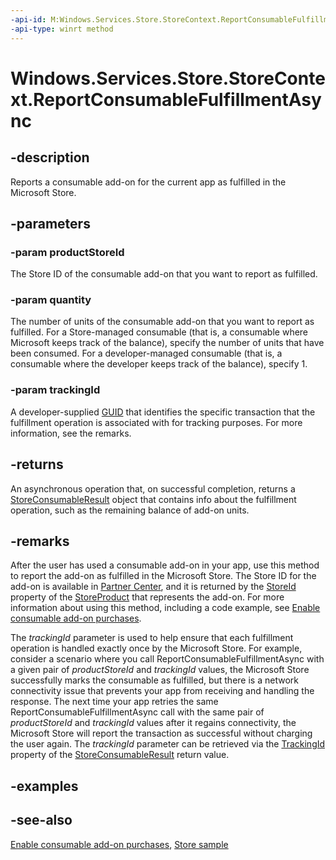 ```yaml
---
-api-id: M:Windows.Services.Store.StoreContext.ReportConsumableFulfillmentAsync(System.String,System.UInt32,System.Guid)
-api-type: winrt method
---
```


<!-- Method syntax
public Windows.Foundation.IAsyncOperation<Windows.Services.Store.StoreConsumableResult> ReportConsumableFulfillmentAsync(System.String productStoreId, System.UInt32 quantity, System.Guid trackingId)
-->

# Windows.Services.Store.StoreContext.ReportConsumableFulfillmentAsync

## -description
Reports a consumable add-on for the current app as fulfilled in the Microsoft Store.

## -parameters
### -param productStoreId
The Store ID of the consumable add-on that you want to report as fulfilled.

### -param quantity
The number of units of the consumable add-on that you want to report as fulfilled. For a Store-managed consumable (that is, a consumable where Microsoft keeps track of the balance), specify the number of units that have been consumed. For a developer-managed consumable (that is, a consumable where the developer keeps track of the balance), specify 1.

### -param trackingId
A developer-supplied [GUID](/windows/win32/api/guiddef/ns-guiddef-guid) that identifies the specific transaction that the fulfillment operation is associated with for tracking purposes. For more information, see the remarks.

## -returns
An asynchronous operation that, on successful completion, returns a [StoreConsumableResult](storeconsumableresult.md) object that contains info about the fulfillment operation, such as the remaining balance of add-on units.

## -remarks
After the user has used a consumable add-on in your app, use this method to report the add-on as fulfilled in the Microsoft Store. The Store ID for the add-on is available in [Partner Center](https://partner.microsoft.com/dashboard), and it is returned by the [StoreId](storeproduct_storeid.md) property of the [StoreProduct](storeproduct.md) that represents the add-on. For more information about using this method, including a code example, see [Enable consumable add-on purchases](https://docs.microsoft.com/windows/uwp/monetize/enable-consumable-add-on-purchases).

The *trackingId* parameter is used to help ensure that each fulfillment operation is handled exactly once by the Microsoft Store. For example, consider a scenario where you call ReportConsumableFulfillmentAsync with a given pair of *productStoreId* and *trackingId* values, the Microsoft Store successfully marks the consumable as fulfilled, but there is a network connectivity issue that prevents your app from receiving and handling the response. The next time your app retries the same ReportConsumableFulfillmentAsync call with the same pair of *productStoreId* and *trackingId* values after it regains connectivity, the Microsoft Store will report the transaction as successful without charging the user again. The *trackingId* parameter can be retrieved via the [TrackingId](storeconsumableresult_trackingid.md) property of the [StoreConsumableResult](storeconsumableresult.md) return value.

## -examples

## -see-also
[Enable consumable add-on purchases](https://docs.microsoft.com/windows/uwp/monetize/enable-consumable-add-on-purchases), [Store sample](https://github.com/Microsoft/Windows-universal-samples/tree/master/Samples/Store)
